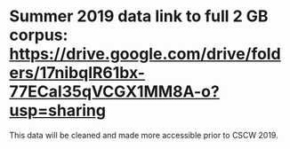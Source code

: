# Summer 2019 data link to full 2 GB corpus: https://drive.google.com/drive/folders/17nibqlR61bx-77ECal35qVCGX1MM8A-o?usp=sharing

This data will be cleaned and made more accessible prior to CSCW 2019.
